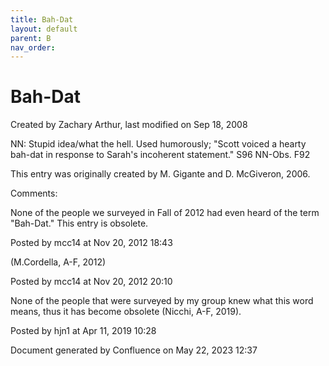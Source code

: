 ```yaml
---
title: Bah-Dat
layout: default
parent: B
nav_order:
---
```


# Bah-Dat

Created by  Zachary Arthur, last modified on Sep 18, 2008

NN: Stupid idea/what the hell. Used humorously; &quot;Scott voiced a hearty bah-dat in response to Sarah's incoherent statement.&quot; S96 NN-Obs. F92 

This entry was originally created by M. Gigante and D. McGiveron, 2006.

Comments:

None of the people we surveyed in Fall of 2012 had even heard of the term &quot;Bah-Dat.&quot; This entry is obsolete. 

Posted by mcc14 at Nov 20, 2012 18:43

(M.Cordella, A-F, 2012)

Posted by mcc14 at Nov 20, 2012 20:10

None of the people that were surveyed by my group knew what this word means, thus it has become obsolete (Nicchi, A-F, 2019). 

Posted by hjn1 at Apr 11, 2019 10:28

Document generated by Confluence on May 22, 2023 12:37


